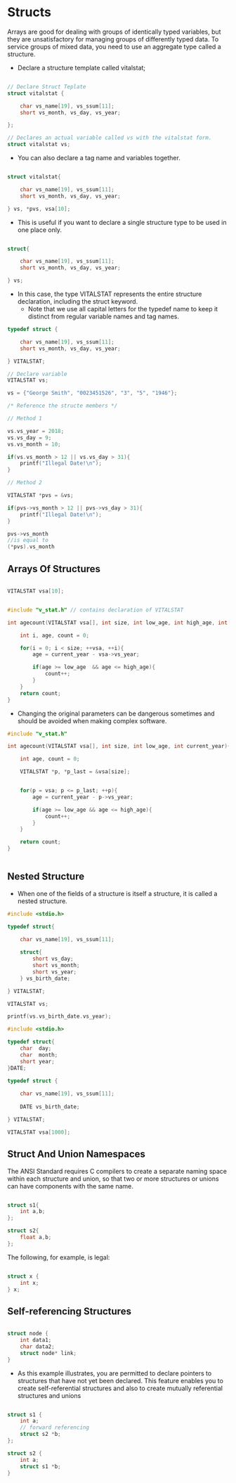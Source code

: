 # Structs

Arrays are good for dealing with groups of identically typed variables, but
they are unsatisfactory for managing groups of differently typed data. To
service groups of mixed data, you need to use an aggregate type called a
structure.


* Declare a structure template called vitalstat; 

```c

// Declare Struct Teplate
struct vitalstat {

	char vs_name[19], vs_ssum[11];
	short vs_month, vs_day, vs_year;

};

// Declares an actual variable called vs with the vitalstat form.
struct vitalstat vs;

```

* You can also declare a tag name and variables together. 

```c

struct vitalstat{

	char vs_name[19], vs_ssum[11];
	short vs_month, vs_day, vs_year;

} vs, *pvs, vsa[10];

``` 


* This is useful if you want to declare a single structure type to be used in one place only.

```c

struct{

	char vs_name[19], vs_ssum[11];
	short vs_month, vs_day, vs_year;

} vs;


```

* In this case, the type VITALSTAT represents the entire structure declaration,
including the struct keyword.
	* Note that we use all capital letters for the typedef name to keep it distinct from regular variable names and tag names.


```c
typedef struct {

	char vs_name[19], vs_ssum[11];
	short vs_month, vs_day, vs_year;

} VITALSTAT;

// Declare variable
VITALSTAT vs;

vs = {"George Smith", "0023451526", "3", "5", "1946"};

/* Reference the structe members */

// Method 1

vs.vs_year = 2018;
vs.vs_day = 9;
vs.vs_month = 10;

if(vs.vs_month > 12 || vs.vs_day > 31){
	printf("Illegal Date!\n");
}

// Method 2

VITALSTAT *pvs = &vs;

if(pvs->vs_month > 12 || pvs->vs_day > 31){
	printf("Illegal Date!\n");
}

pvs->vs_month 
//is equal to
(*pvs).vs_month

```

## Arrays Of Structures

```c

VITALSTAT vsa[10];

```


```c

#include "v_stat.h" // contains declaration of VITALSTAT

int agecount(VITALSTAT vsa[], int size, int low_age, int high_age, int current_year){

	int i, age, count = 0;

	for(i = 0; i < size; ++vsa, ++i){
		age = current_year - vsa->vs_year;

		if(age >= low_age  && age <= high_age){
			count++;
		}
	}
	return count;
}


```

* Changing the original parameters can be dangerous sometimes and should be avoided when making complex software.

```c
#include "v_stat.h"

int agecount(VITALSTAT vsa[], int size, int low_age, int current_year){

	int age, count = 0;

	VITALSTAT *p, *p_last = &vsa[size];


	for(p = vsa; p <= p_last; ++p){
		age = current_year - p->vs_year;

		if(age >= low_age && age <= high_age){
			count++;
		}
	}

	return count;
}



```

## Nested Structure

* When one of the fields of a structure is itself a structure, it is called a
nested structure.

```c
#include <stdio.h>

typedef struct{

	char vs_name[19], vs_ssum[11];
	
	struct{
		short vs_day;
		short vs_month;
		short vs_year;
	} vs_birth_date;

} VITALSTAT;

VITALSTAT vs;

printf(vs.vs_birth_date.vs_year);

```

```c
#include <stdio.h>

typedef struct{
	char  day;
	char  month;
	short year;
}DATE;

typedef struct {
	
	char vs_name[19], vs_ssum[11];
	
	DATE vs_birth_date;

} VITALSTAT;

VITALSTAT vsa[1000];

```

## Struct And Union Namespaces

The ANSI Standard requires C compilers to create a separate naming
space within each structure and union, so that two or more structures or
unions can have components with the same name.

```c

struct s1{
	int a,b;
};

struct s2{
	float a,b;
};

```

The following, for example, is legal:

```c

struct x {
	int x;
} x;


```

## Self-referencing Structures

```c

struct node {
	int data1;
	char data2;
	struct node* link; 
}


```

* As this example illustrates, you are permitted to declare pointers to
structures that have not yet been declared. This feature enables you to create
self-referential structures and also to create mutually referential structures
and unions

```c

struct s1 {
	int a;
	// forward referencing
	struct s2 *b;
};

struct s2 {
	int a;
	struct s1 *b;
}

```















